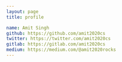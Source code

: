 ```yaml
---
layout: page
title: profile

name: Amit Singh
github: https://github.com/amit2020cs
twitter: https://twitter.com/amit2020cs
gitlab: https://gitlab.com/amit2020cs
medium: https://medium.com/@amit2020rocks
---
```

